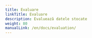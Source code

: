 ```yaml
---
title: Evaluare
linkTitle: Evaluare
description: Evaluează datele stocate
weight: 80
manualLink: /en/docs/evaluation/
---
```

<script>
  window.location.href = "/en/docs/evaluation/";
</script>
